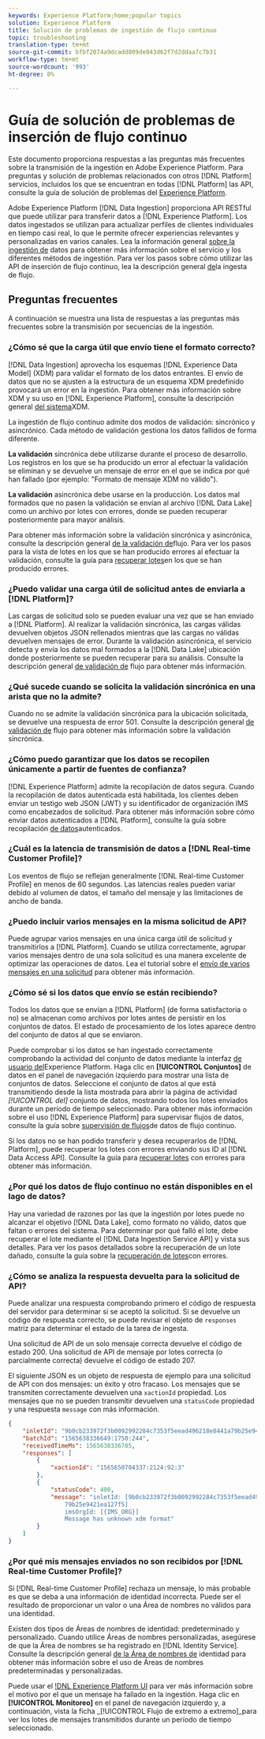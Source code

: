 ```yaml
---
keywords: Experience Platform;home;popular topics
solution: Experience Platform
title: Solución de problemas de ingestión de flujo continuo
topic: troubleshooting
translation-type: tm+mt
source-git-commit: bfbf2074a9dcadd809de043d62f7d2ddaa7c7b31
workflow-type: tm+mt
source-wordcount: '993'
ht-degree: 0%

---
```



# Guía de solución de problemas de inserción de flujo continuo

Este documento proporciona respuestas a las preguntas más frecuentes sobre la transmisión de la ingestión en Adobe Experience Platform. Para preguntas y solución de problemas relacionados con otros [!DNL Platform] servicios, incluidos los que se encuentran en todas [!DNL Platform] las API, consulte la guía de solución de problemas del [Experience Platform](../../landing/troubleshooting.md).

Adobe Experience Platform [!DNL Data Ingestion] proporciona API RESTful que puede utilizar para transferir datos a [!DNL Experience Platform]. Los datos ingestados se utilizan para actualizar perfiles de clientes individuales en tiempo casi real, lo que le permite ofrecer experiencias relevantes y personalizadas en varios canales. Lea la información general [sobre la ingestión de](../home.md) datos para obtener más información sobre el servicio y los diferentes métodos de ingestión. Para ver los pasos sobre cómo utilizar las API de inserción de flujo continuo, lea la descripción general [de](../streaming-ingestion/overview.md)la ingesta de flujo.

## Preguntas frecuentes

A continuación se muestra una lista de respuestas a las preguntas más frecuentes sobre la transmisión por secuencias de la ingestión.

### ¿Cómo sé que la carga útil que envío tiene el formato correcto?

[!DNL Data Ingestion] aprovecha los esquemas [!DNL Experience Data Model] (XDM) para validar el formato de los datos entrantes. El envío de datos que no se ajusten a la estructura de un esquema XDM predefinido provocará un error en la ingestión. Para obtener más información sobre XDM y su uso en [!DNL Experience Platform], consulte la descripción general [del sistema](../../xdm/home.md)XDM.

La ingestión de flujo continuo admite dos modos de validación: sincrónico y asincrónico. Cada método de validación gestiona los datos fallidos de forma diferente.

**La validación** sincrónica debe utilizarse durante el proceso de desarrollo. Los registros en los que se ha producido un error al efectuar la validación se eliminan y se devuelve un mensaje de error en el que se indica por qué han fallado (por ejemplo: &quot;Formato de mensaje XDM no válido&quot;).

**La validación** asincrónica debe usarse en la producción. Los datos mal formados que no pasen la validación se envían al archivo [!DNL Data Lake] como un archivo por lotes con errores, donde se pueden recuperar posteriormente para mayor análisis.

Para obtener más información sobre la validación sincrónica y asincrónica, consulte la descripción general [de la validación de](../quality/streaming-validation.md)flujo. Para ver los pasos para la vista de lotes en los que se han producido errores al efectuar la validación, consulte la guía para [recuperar lotes](../quality/retrieve-failed-batches.md)en los que se han producido errores.

### ¿Puedo validar una carga útil de solicitud antes de enviarla a [!DNL Platform]?

Las cargas de solicitud solo se pueden evaluar una vez que se han enviado a [!DNL Platform]. Al realizar la validación sincrónica, las cargas válidas devuelven objetos JSON rellenados mientras que las cargas no válidas devuelven mensajes de error. Durante la validación asincrónica, el servicio detecta y envía los datos mal formados a la [!DNL Data Lake] ubicación donde posteriormente se pueden recuperar para su análisis. Consulte la descripción general [de validación de](../quality/streaming-validation.md) flujo para obtener más información.

### ¿Qué sucede cuando se solicita la validación sincrónica en una arista que no la admite?

Cuando no se admite la validación sincrónica para la ubicación solicitada, se devuelve una respuesta de error 501. Consulte la descripción general [de validación de](../quality/streaming-validation.md) flujo para obtener más información sobre la validación sincrónica.

### ¿Cómo puedo garantizar que los datos se recopilen únicamente a partir de fuentes de confianza?

[!DNL Experience Platform] admite la recopilación de datos segura. Cuando la recopilación de datos autenticada está habilitada, los clientes deben enviar un testigo web JSON (JWT) y su identificador de organización IMS como encabezados de solicitud. Para obtener más información sobre cómo enviar datos autenticados a [!DNL Platform], consulte la guía sobre recopilación [de datos](../tutorials/create-authenticated-streaming-connection.md)autenticados.

### ¿Cuál es la latencia de transmisión de datos a [!DNL Real-time Customer Profile]?

Los eventos de flujo se reflejan generalmente [!DNL Real-time Customer Profile] en menos de 60 segundos. Las latencias reales pueden variar debido al volumen de datos, el tamaño del mensaje y las limitaciones de ancho de banda.

### ¿Puedo incluir varios mensajes en la misma solicitud de API?

Puede agrupar varios mensajes en una única carga útil de solicitud y transmitirlos a [!DNL Platform]. Cuando se utiliza correctamente, agrupar varios mensajes dentro de una sola solicitud es una manera excelente de optimizar las operaciones de datos. Lea el tutorial sobre el [envío de varios mensajes en una solicitud](../tutorials/streaming-multiple-messages.md) para obtener más información.

### ¿Cómo sé si los datos que envío se están recibiendo?

Todos los datos que se envían a [!DNL Platform] (de forma satisfactoria o no) se almacenan como archivos por lotes antes de persistir en los conjuntos de datos. El estado de procesamiento de los lotes aparece dentro del conjunto de datos al que se enviaron.

Puede comprobar si los datos se han ingestado correctamente comprobando la actividad del conjunto de datos mediante la interfaz [de usuario del](https://platform.adobe.com)Experience Platform. Haga clic en **[!UICONTROL Conjuntos]** de datos en el panel de navegación izquierdo para mostrar una lista de conjuntos de datos. Seleccione el conjunto de datos al que está transmitiendo desde la lista mostrada para abrir la página de actividad *[!UICONTROL del]* conjunto de datos, mostrando todos los lotes enviados durante un período de tiempo seleccionado. Para obtener más información sobre el uso [!DNL Experience Platform] para supervisar flujos de datos, consulte la guía sobre [supervisión de flujos](../quality/monitor-data-flows.md)de datos de flujo continuo.

Si los datos no se han podido transferir y desea recuperarlos de [!DNL Platform], puede recuperar los lotes con errores enviando sus ID al [!DNL Data Access API]. Consulte la guía para [recuperar lotes](../quality/retrieve-failed-batches.md) con errores para obtener más información.

### ¿Por qué los datos de flujo continuo no están disponibles en el lago de datos?

Hay una variedad de razones por las que la ingestión por lotes puede no alcanzar el objetivo [!DNL Data Lake], como formato no válido, datos que faltan o errores del sistema. Para determinar por qué falló el lote, debe recuperar el lote mediante el [!DNL Data Ingestion Service API] y vista sus detalles. Para ver los pasos detallados sobre la recuperación de un lote dañado, consulte la guía sobre la [recuperación de lotes](../quality/retrieve-failed-batches.md)con errores.

### ¿Cómo se analiza la respuesta devuelta para la solicitud de API?

Puede analizar una respuesta comprobando primero el código de respuesta del servidor para determinar si se aceptó la solicitud. Si se devuelve un código de respuesta correcto, se puede revisar el objeto de `responses` matriz para determinar el estado de la tarea de ingesta.

Una solicitud de API de un solo mensaje correcta devuelve el código de estado 200. Una solicitud de API de mensaje por lotes correcta (o parcialmente correcta) devuelve el código de estado 207.

El siguiente JSON es un objeto de respuesta de ejemplo para una solicitud de API con dos mensajes: un éxito y otro fracaso. Los mensajes que se transmiten correctamente devuelven una `xactionId` propiedad. Los mensajes que no se pueden transmitir devuelven una `statusCode` propiedad y una respuesta `message` con más información.

```JSON
{
    "inletId": "9b0cb233972f3b0092992284c7353f5eead496218e8441a79b25e9421ea127f5",
    "batchId": "1565638336649:1750:244",
    "receivedTimeMs": 1565638336705,
    "responses": [
        {
            "xactionId": "1565650704337:2124:92:3"
        },
        {
            "statusCode": 400,
            "message": "inletId: [9b0cb233972f3b0092992284c7353f5eead496218e8441a
                79b25e9421ea127f5] 
                imsOrgId: [{IMS_ORG}] 
                Message has unknown xdm format"
        }
    ]
}
```

### ¿Por qué mis mensajes enviados no son recibidos por [!DNL Real-time Customer Profile]?

Si [!DNL Real-time Customer Profile] rechaza un mensaje, lo más probable es que se deba a una información de identidad incorrecta. Puede ser el resultado de proporcionar un valor o una Área de nombres no válidos para una identidad.

Existen dos tipos de Áreas de nombres de identidad: predeterminado y personalizado. Cuando utilice Áreas de nombres personalizadas, asegúrese de que la Área de nombres se ha registrado en [!DNL Identity Service]. Consulte la descripción general [de la Área de nombres de](../../identity-service/namespaces.md) identidad para obtener más información sobre el uso de Áreas de nombres predeterminadas y personalizadas.

Puede usar el [!DNL Experience Platform UI](https://platform.adobe.com) para ver más información sobre el motivo por el que un mensaje ha fallado en la ingestión. Haga clic en **[!UICONTROL Monitoreo]** en el panel de navegación izquierdo y, a continuación, vista la ficha _[!UICONTROL Flujo de extremo a extremo]_para ver los lotes de mensajes transmitidos durante un período de tiempo seleccionado.